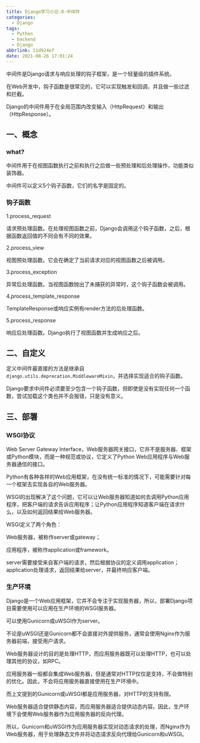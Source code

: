 ```yaml
---
title: Django学习小记-8-中间件
categories:
  - Django
tags:
  - Python
  - backend
  - Django
abbrlink: 11d924ef
date: 2021-08-26 17:01:24
---
```


中间件是Django请求与响应处理的钩子框架，是一个轻量级的插件系统。

在Web开发中，钩子函数是很常见的，它可以实现触发和回调，并且做一些过滤和拦截。

Django的中间件用于在全局范围内改变输入（HttpRequest）和输出（HttpResponse）。

## 一、概念

### what?

中间件用于在视图函数执行之前和执行之后做一些预处理和后处理操作，功能类似装饰器。

中间件可以定义5个钩子函数，它们的名字是固定的。

### 钩子函数

1.process_request

请求预处理函数。在处理视图函数之前，Django会调用这个钩子函数，之后，根据函数返回值的不同会有不同的效果。

2.process_view

视图预处理函数。它会在确定了当前请求对应的视图函数之后被调用。

3.process_exception

异常后处理函数。当视图函数抛出了未捕获的异常时，这个钩子函数会被调用。

4.process_template_response

TemplateResponse或响应实例有render方法的后处理函数。

5.process_response

响应后处理函数。Django执行了视图函数并生成响应之后。

## 二、自定义

定义中间件最直接的方法是继承自`django.utils.deprecation.MiddlewareMixin`，并选择实现适合的钩子函数。

Django要求中间件必须要至少包含一个钩子函数，但即使是没有实现任何一个函数，尝试加载这个类也并不会报错，只是没有意义。

## 三、部署

### WSGI协议

Web Server Gateway Interface，Web服务器网关接口，它并不是服务器、框架或Python模块，而是一种规范或协议，它定义了Python Web应用程序与Web服务器通信的接口。

Python有各种各样的Web应用框架，在没有统一标准的情况下，可能需要针对每一个框架去实现各自的Web服务器。

WSGI的出现解决了这个问题，它可以让Web服务器知道如何去调用Python应用程序，把客户端的请求告诉应用程序；让Python应用程序知道客户端在请求什么，以及如何返回结果给Web服务器。

WSGI定义了两个角色：

Web服务器，被称作server或gateway；

应用程序，被称作application或framework。

server需要接受来自客户端的请求，然后根据协议的定义调用application；application处理请求，返回结果给server，并最终响应客户端。

### 生产环境

Django是一个Web应用框架，它并不会专注于实现服务器，所以，部署Django项目需要使用可以应用在生产环境的WSGI服务器。

可以使用Gunicorn或uWSGI作为server。

不论是uWSGI还是Gunicorn都不会直接对外提供服务，通常会使用Nginx作为服务器前端，接受用户请求。

Web服务器设计的目的是处理HTTP，而应用服务器既可以处理HTTP，也可以处理其他的协议，如RPC。

应用服务器一般都会集成Web服务器，但是通常对HTTP仅仅是支持，不会做特别的优化。因此，不会将应用服务器直接使用在生产环境中。

而上文提到的Gunicorn或uWSGI都是应用服务器，对HTTP的支持有限。

Web服务器适合提供静态内容，而应用服务器适合提供动态内容。因此，生产环境下会使用Web服务器作为应用服务器的反向代理。

所以，Gunicorn和uWSGI作为应用服务器实现对动态请求的处理，而Nginx作为Web服务器，用于处理静态文件并将动态请求反向代理给Gunicorn和uWSGI。



